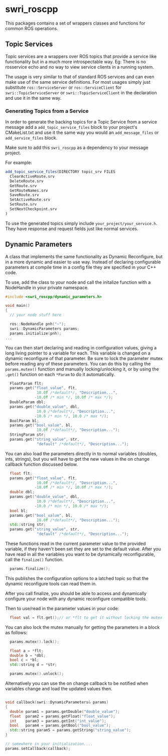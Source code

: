 # swri_roscpp

This packages contains a set of wrappers classes and functions for common ROS operations.


## Topic Services

Topic services are a wrappers over ROS topics that provide a service like functionality but in a much more introspectable way. Eg: There is no rosservice echo and no way to view service clients in a running system.

The usage is very similar to that of standard ROS services and can even make use of the same service definitions. For most usages simply just substitute `ros::ServiceServer` or `ros::ServiceClient` for `swri::TopicServiceServer` or `swri::TopicServiceClient` in the declaration and use it in the same way.

### Generating Topics from a Service

In order to generate the backing topics for a Topic Service from a service message add a `add_topic_service_files` block to your project's CMakeList.txt and use it the same way you would an `add_message_files` or `add_service_files` block.

Make sure to add this `swri_roscpp` as a dependency to your message project.

For example:

```cmake
add_topic_service_files(DIRECTORY topic_srv FILES
  ClearActiveRoute.srv
  DeleteRoute.srv
  GetRoute.srv
  GetRouteNames.srv
  SaveRoute.srv
  SetActiveRoute.srv
  SetRoute.srv
  SetNextCheckpoint.srv
)
```

To use the generated topics simply include `your_project/your_service.h`. They have response and request fields just like normal services.

## Dynamic Parameters

A class that implements the same functionality as Dynamic Reconfigure, but in a more dynamic and easier to use way. Instead of declaring configurable parameters at compile time in a config file they are specified in your C++ code.

To use, add the class to your node and call the initalize function with a NodeHandle in your private namespace.

```cpp
#include <swri_roscpp/dynamic_parameters.h>

void main()
{
  // your node stuff here

  ros::NodeHandle pnh("~");
  swri::DynamicParameters params;
  params.initialize(pnh);
...
```

You can then start declaring and reading in configuration values, giving a long living pointer to a variable for each. This variable is changed on a dynamic reconfigure of that parameter. Be sure to lock the parameter mutex before reading any of these parameters. You can do this by calling the `params.mutex()` function and manually locking/unlocking it, or by using the `.get()` function on each `*Param` to do it automatically.

```cpp
  FloatParam flt;
  params.get("float_value", flt, 
              10.0f /*default*/, "Description...", 
             -10.0f /* min */, 10.0f /* max */);
  DoubleParam dbl;
  params.get("double_value", dbl, 
              10.0 /*default*/, "Description...", 
             -10.0 /* min */, 10.0 /* max */);
  BoolParam bl;
  params.get("bool_value", bl, 
              10.0f /*default*/, "Description...");
  StringParam str;
  params.get("string_value", str, 
              "default" /*default*/, "Description...");
```

You can also load the parameters directly in to normal variables (doubles, ints, strings), but you will have to get the new values in the on change callback function discussed below.

```cpp
  float flt;
  params.get("float_value", flt, 
              10.0f /*default*/, "Description...", 
             -10.0f /* min */, 10.0f /* max */);
  double dbl;
  params.get("double_value", dbl, 
              10.0 /*default*/, "Description...", 
             -10.0 /* min */, 10.0 /* max */);
  bool bl;
  params.get("bool_value", bl, 
              10.0f /*default*/, "Description...");
  std::string str;
  params.get("string_value", str, 
              "default" /*default*/, "Description...");
```


These functions read in the current parameter value to the provided variable, if they haven't been set they are set to the default value. After you have read in all the variables you want to be dynamically reconfigurable, call the `finalize()` function.

```cpp
  params.finalize();
```


This publishes the configuration options to a latched topic so that the dynamic reconfigure tools can read them in. 

After you call finalize, you should be able to access and dynamically configure your node with any dynamic reconfigure compatible tools.

Then to use/read in the parameter values in your code:

```cpp
  float val = flt.get();// or *flt to get it without locking the mutex if you know what you are doing
```

You can also lock the mutex manually for getting the parameters in a block as follows:

```cpp
  params.mutex().lock();

  float a = *flt;
  double b = *dbl;
  bool c = *bl;
  std::string d = *str; 

  params.mutex().unlock();
```

Alternatively you can use the on change callback to be notified when variables change and load the updated values then.

```cpp

void callback(swri::DynamicParameters& params)
{
  double param1 = params.getDouble("double_value");
  float  param2 = params.getFloat("float_value");
  int    param3 = params.getInt("int_value");
  bool   param4 = params.getBool("bool_value");
  std::string param5 = params.getString("string_value");
}

// somewhere in your initialization....
params.setCallback(callback);

```

